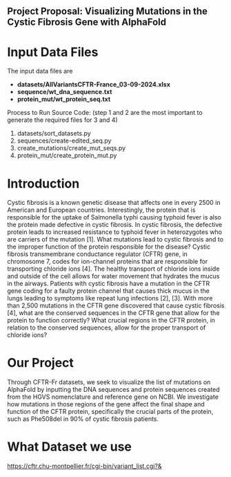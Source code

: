 ## Project Proposal: Visualizing Mutations in the Cystic Fibrosis Gene with AlphaFold

# Input Data Files
The input data files are 
* **datasets/AllVariantsCFTR-France_03-09-2024.xlsx**
* **sequence/wt_dna_sequence.txt**
* **protein_mut/wt_protein_seq.txt**

Process to Run Source Code: 
(step 1 and 2 are the most important to generate the required files for 3 and 4)
1. datasets/sort_datasets.py
2. sequences/create-edited_seq.py
3. create_mutations/create_mut_seqs.py
4. protein_mut/create_protein_mut.py

# Introduction

Cystic fibrosis is a known genetic disease that affects one in every 2500 in American and European countries. Interestingly, the protein that is responsible for the uptake of Salmonella typhi causing typhoid fever is also the protein made defective in cystic fibrosis. In cystic fibrosis, the defective protein leads to increased resistance to typhoid fever in heterozygotes who are carriers of the mutation [1]. What mutations lead to cystic fibrosis and to the improper function of the protein responsible for the disease? Cystic fibrosis transmembrane conductance regulator (CFTR) gene, in chromosome 7, codes for ion-channel proteins that are responsible for transporting chloride ions [4]. The healthy transport of chloride ions inside and outside of the cell allows for water movement that hydrates the mucus in the airways. Patients with cystic fibrosis have a mutation in the CFTR gene coding for a faulty protein channel that causes thick mucus in the lungs leading to symptoms like repeat lung infections [2], [3]. With more than 2,500 mutations in the CFTR gene discovered that cause cystic fibrosis [4], what are the conserved sequences in the CFTR gene that allow for the protein to function correctly? What crucial regions in the CFTR protein, in relation to the conserved sequences, allow for the proper transport of chloride ions?

# Our Project
Through CFTR-Fr datasets, we seek to visualize the list of mutations on AlphaFold by inputting the DNA sequences and protein sequences created from the HGVS nomenclature and reference gene on NCBI. We investigate how mutations in those regions of the gene affect the final shape and function of the CFTR protein, specifically the crucial parts of the protein, such as Phe508del in 90% of cystic fibrosis patients.


# What Dataset we use
https://cftr.chu-montpellier.fr/cgi-bin/variant_list.cgi?&